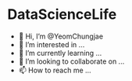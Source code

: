 # DataScienceLife

- 👋 Hi, I’m @YeomChungjae
- 👀 I’m interested in ...
- 🌱 I’m currently learning ...
- 💞️ I’m looking to collaborate on ...
- 📫 How to reach me ...

<!---
YeomChungjae/DataScienceLife is a ✨ special ✨ repository because its `README.md` (this file) appears on your GitHub profile.
You can click the Preview link to take a look at your changes.
--->
